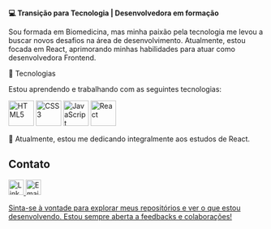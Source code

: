 <strong>💻 Transição para Tecnologia | Desenvolvedora em formação</strong>



Sou formada em Biomedicina, mas minha paixão pela tecnologia me levou a buscar novos desafios na área de desenvolvimento. Atualmente, estou focada em React, aprimorando minhas habilidades para atuar como desenvolvedora Frontend.



🚀 Tecnologias

Estou aprendendo e trabalhando com as seguintes tecnologias:

<p align="left"> <img src="https://upload.wikimedia.org/wikipedia/commons/6/61/HTML5_logo_and_wordmark.svg" alt="HTML5" width="50" height="50"> <img src="https://upload.wikimedia.org/wikipedia/commons/d/d5/CSS3_logo_and_wordmark.svg" alt="CSS3" width="50" height="50"> <img src="https://upload.wikimedia.org/wikipedia/commons/6/6a/JavaScript-logo.png" alt="JavaScript" width="50" height="50"> <img src="https://upload.wikimedia.org/wikipedia/commons/a/a7/React-icon.svg" alt="React" width="50" height="50"> </p>
💚 Atualmente, estou me dedicando integralmente aos estudos de React.


## Contato


<p align="left">
  <a href="https://www.linkedin.com/in/amanda-berwig/">
    <img src="https://cdn-icons-png.flaticon.com/512/174/174857.png" alt="LinkedIn" width="30" height="30">
  </a>

  
  <a href="mailto:amandaberwig@gmail.com">
    <img src="https://cdn-icons-png.flaticon.com/512/281/281769.png" alt="Email" width="30" height="30">
  </
  
  ---

Sinta-se à vontade para explorar meus repositórios e ver o que estou desenvolvendo. Estou sempre aberta a feedbacks e colaborações!

